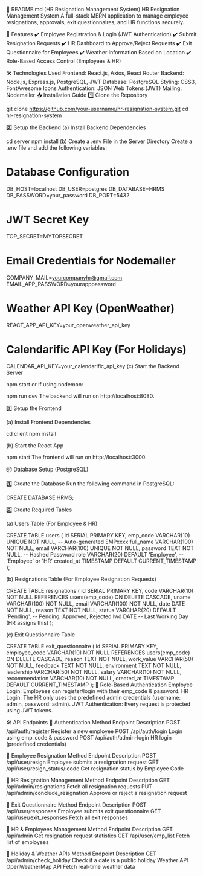 📌 README.md (HR Resignation Management System)
HR Resignation Management System
A full-stack MERN application to manage employee resignations, approvals, exit questionnaires, and HR functions securely.

🚀 Features
✔️ Employee Registration & Login (JWT Authentication)
✔️ Submit Resignation Requests
✔️ HR Dashboard to Approve/Reject Requests
✔️ Exit Questionnaire for Employees
✔️ Weather Information Based on Location
✔️ Role-Based Access Control (Employees & HR)

🛠 Technologies Used
Frontend: React.js, Axios, React Router
Backend: Node.js, Express.js, PostgreSQL, JWT
Database: PostgreSQL
Styling: CSS3, FontAwesome Icons
Authentication: JSON Web Tokens (JWT)
Mailing: Nodemailer
📥 Installation Guide
1️⃣ Clone the Repository

git clone https://github.com/your-username/hr-resignation-system.git
cd hr-resignation-system

2️⃣ Setup the Backend
(a) Install Backend Dependencies

cd server
npm install
(b) Create a .env File in the Server Directory
Create a .env file and add the following variables:


# Database Configuration
DB_HOST=localhost
DB_USER=postgres
DB_DATABASE=HRMS
DB_PASSWORD=your_password
DB_PORT=5432

# JWT Secret Key
TOP_SECRET=MYTOPSECRET

# Email Credentials for Nodemailer
COMPANY_MAIL=yourcompanyhr@gmail.com
EMAIL_APP_PASSWORD=yourapppassword

# Weather API Key (OpenWeather)
REACT_APP_API_KEY=your_openweather_api_key

# Calendarific API Key (For Holidays)
CALENDAR_API_KEY=your_calendarific_api_key
(c) Start the Backend Server

npm start
or if using nodemon:

npm run dev
The backend will run on http://localhost:8080.

3️⃣ Setup the Frontend

(a) Install Frontend Dependencies

cd client
npm install

(b) Start the React App

npm start
The frontend will run on http://localhost:3000.

📦 Database Setup (PostgreSQL)


1️⃣ Create the Database
Run the following command in PostgreSQL:

CREATE DATABASE HRMS;

2️⃣ Create Required Tables

(a) Users Table (For Employee & HR)

CREATE TABLE users (
    id SERIAL PRIMARY KEY,
    emp_code VARCHAR(10) UNIQUE NOT NULL,  -- Auto-generated EMPxxxx
    full_name VARCHAR(100) NOT NULL,
    email VARCHAR(100) UNIQUE NOT NULL,
    password TEXT NOT NULL, -- Hashed Password
    role VARCHAR(20) DEFAULT 'Employee', -- 'Employee' or 'HR'
    created_at TIMESTAMP DEFAULT CURRENT_TIMESTAMP
);


(b) Resignations Table (For Employee Resignation Requests)

CREATE TABLE resignations (
    id SERIAL PRIMARY KEY,
    code VARCHAR(10) NOT NULL REFERENCES users(emp_code) ON DELETE CASCADE,
    uname VARCHAR(100) NOT NULL,
    email VARCHAR(100) NOT NULL,
    date DATE NOT NULL,
    reason TEXT NOT NULL,
    status VARCHAR(20) DEFAULT 'Pending', -- Pending, Approved, Rejected
    lwd DATE -- Last Working Day (HR assigns this)
);


(c) Exit Questionnaire Table

CREATE TABLE exit_questionnaire (
    id SERIAL PRIMARY KEY,
    employee_code VARCHAR(10) NOT NULL REFERENCES users(emp_code) ON DELETE CASCADE,
    reason TEXT NOT NULL,
    work_value VARCHAR(50) NOT NULL,
    feedback TEXT NOT NULL,
    environment TEXT NOT NULL,
    leadership VARCHAR(50) NOT NULL,
    salary VARCHAR(10) NOT NULL,
    recommendation VARCHAR(10) NOT NULL,
    created_at TIMESTAMP DEFAULT CURRENT_TIMESTAMP
);
🔐 Role-Based Authentication
Employee Login: Employees can register/login with their emp_code & password.
HR Login: The HR only uses the predefined admin credentials (username: admin, password: admin).
JWT Authentication: Every request is protected using JWT tokens.


🛠 API Endpoints
🔹 Authentication
Method	Endpoint	Description
POST	/api/auth/register	Register a new employee
POST	/api/auth/login	Login using emp_code & password
POST	/api/auth/admin-login	HR login (predefined credentials)



🔹 Employee Resignation
Method	Endpoint	Description
POST	/api/user/resign	Employee submits a resignation request
GET	/api/user/resign_status/:code	Get resignation status by Employee Code


🔹 HR Resignation Management
Method	Endpoint	Description
GET	/api/admin/resignations	Fetch all resignation requests
PUT	/api/admin/conclude_resignation	Approve or reject a resignation request


🔹 Exit Questionnaire
Method	Endpoint	Description
POST	/api/user/responses	Employee submits exit questionnaire
GET	/api/user/exit_responses	Fetch all exit responses


🔹 HR & Employees Management
Method	Endpoint	Description
GET	/api/admin	Get resignation request statistics
GET	/api/user/emp_list	Fetch list of employees


🔹 Holiday & Weather APIs
Method	Endpoint	Description
GET	/api/admin/check_holiday	Check if a date is a public holiday
Weather API	OpenWeatherMap API	Fetch real-time weather data